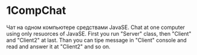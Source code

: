 # 1CompChat
Чат на одном компьютере средствами JavaSE.
Chat at one computer using only resuorces of JavaSE. First you run "Server" class, then "Client" and "Client2" at last. 
Than you can tipe message in "Client" console and read and answer it at "Client2" and so on.
